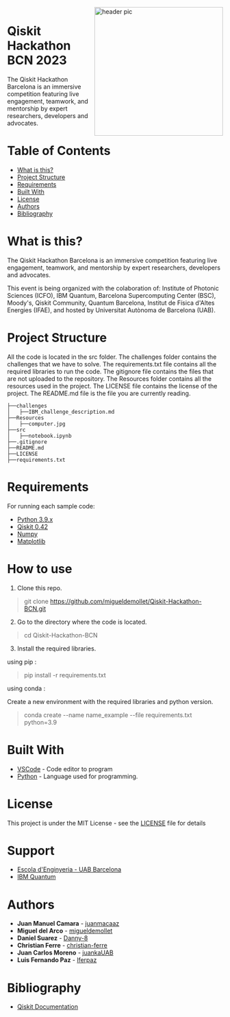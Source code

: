 <img src="https://github.com/migueldemollet/Qiskit-Hackathon-BCN/blob/main/Resources/computer.jpg" align="right" width="300" alt="header pic"/>

# **Qiskit Hackathon BCN 2023**

The Qiskit Hackathon Barcelona is an immersive competition featuring live engagement, teamwork, and mentorship by expert researchers, developers and advocates.

# Table of Contents
   * [What is this?](#what-is-this)
   * [Project Structure](#project-structure)
   * [Requirements](#requirements)
   * [Built With](#built-with)
   * [License](#license)
   * [Authors](#authors)
   * [Bibliography](#bibliography)

# What is this?
The Qiskit Hackathon Barcelona is an immersive competition featuring live engagement, teamwork, and mentorship by expert researchers, developers and advocates.

This event is being organized with the colaboration of: Institute of Photonic Sciences (ICFO), IBM Quantum, Barcelona Supercomputing Center (BSC), Moody's, Qiskit Community, Quantum Barcelona, Institut de Física d'Altes Energies (IFAE), and hosted by Universitat Autònoma de Barcelona (UAB).

# Project Structure
All the code is located in the src folder.
The challenges folder contains the challenges that we have to solve. The requirements.txt file contains all the required libraries to run the code. The gitignore file contains the files that are not uploaded to the repository. The Resources folder contains all the resources used in the project.
The LICENSE file contains the license of the project.
The README.md file is the file you are currently reading.
```
├──challenges
│   ├──IBM_challenge_description.md
├──Resources
│   ├──computer.jpg
├──src
│   ├──notebook.ipynb
├──.gitignore
├──README.md
├──LICENSE
├──requirements.txt
```


# Requirements

For running each sample code:

- [Python 3.9.x](https://www.python.org/)
- [Qiskit 0.42](https://qiskit.org/)
- [Numpy](https://numpy.org/)
- [Matplotlib](https://matplotlib.org/)

# How to use

1. Clone this repo.

> git clone https://github.com/migueldemollet/Qiskit-Hackathon-BCN.git

2. Go to the directory where the code is located.

> cd Qiskit-Hackathon-BCN

3. Install the required libraries.
 
using pip :

> pip install -r requirements.txt

using conda :

Create a new environment with the required libraries and python version.

> conda create --name name_example --file requirements.txt python=3.9

# Built With
- [VSCode](https://code.visualstudio.com/) - Code editor to program
- [Python](https://www.python.org/) - Language used for programming.

# License
This project is under the MIT License - see the [LICENSE](https://github.com/migueldemollet/Qiskit-Hackathon-BCN/blob/main/LICENSE) file for details

# Support 
- [Escola d'Enginyeria - UAB Barcelona](https://www.uab.cat/enginyeria/)
- [IBM Quantum](https://quantum-computing.ibm.com/)
# Authors
* **Juan Manuel Camara** - [juanmacaaz](https://github.com/juanmacaaz)
* **Miguel del Arco** - [migueldemollet](https://github.com/migueldemollet)
* **Daniel Suarez** - [Danny-8](https://github.com/Danny-8)
* **Christian Ferre** - [christian-ferre](https://github.com/christian-ferre)
* **Juan Carlos Moreno** - [juankaUAB](https://github.com/juankaUAB)
* **Luis Fernando Paz** - [lferpaz](https://github.com/lferpaz)


# Bibliography
- [Qiskit Documentation](https://qiskit.org/documentation/)
